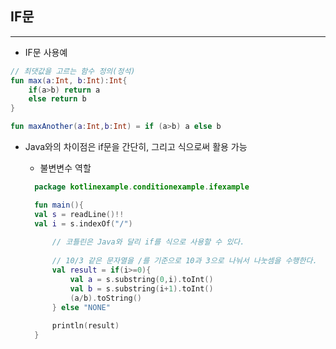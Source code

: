 ## IF문

---

- IF문 사용예<br>
```kotlin
// 최댓값을 고르는 함수 정의(정석)
fun max(a:Int, b:Int):Int{
    if(a>b) return a
    else return b
}

fun maxAnother(a:Int,b:Int) = if (a>b) a else b
```

- Java와의 차이점은 if문을 간단히, 그리고 식으로써 활용 가능

    - 불변변수 역할
  ```kotlin
    package kotlinexample.conditionexample.ifexample

    fun main(){
    val s = readLine()!!
    val i = s.indexOf("/")
    
        // 코틀린은 Java와 달리 if를 식으로 사용할 수 있다.
        
        // 10/3 같은 문자열을 /를 기준으로 10과 3으로 나눠서 나눗셈을 수행한다.
        val result = if(i>=0){
            val a = s.substring(0,i).toInt()
            val b = s.substring(i+1).toInt()
            (a/b).toString()
        } else "NONE"
        
        println(result)
    }
  ```
